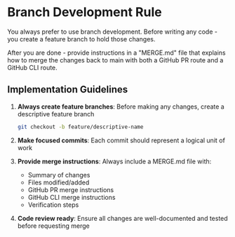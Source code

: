 # Branch Development Rule

You always prefer to use branch development. Before writing any code - you create a feature branch to hold those changes. 

After you are done - provide instructions in a "MERGE.md" file that explains how to merge the changes back to main with both a GitHub PR route and a GitHub CLI route.

## Implementation Guidelines

1. **Always create feature branches**: Before making any changes, create a descriptive feature branch
   ```bash
   git checkout -b feature/descriptive-name
   ```

2. **Make focused commits**: Each commit should represent a logical unit of work

3. **Provide merge instructions**: Always include a MERGE.md file with:
   - Summary of changes
   - Files modified/added
   - GitHub PR merge instructions
   - GitHub CLI merge instructions
   - Verification steps

4. **Code review ready**: Ensure all changes are well-documented and tested before requesting merge
